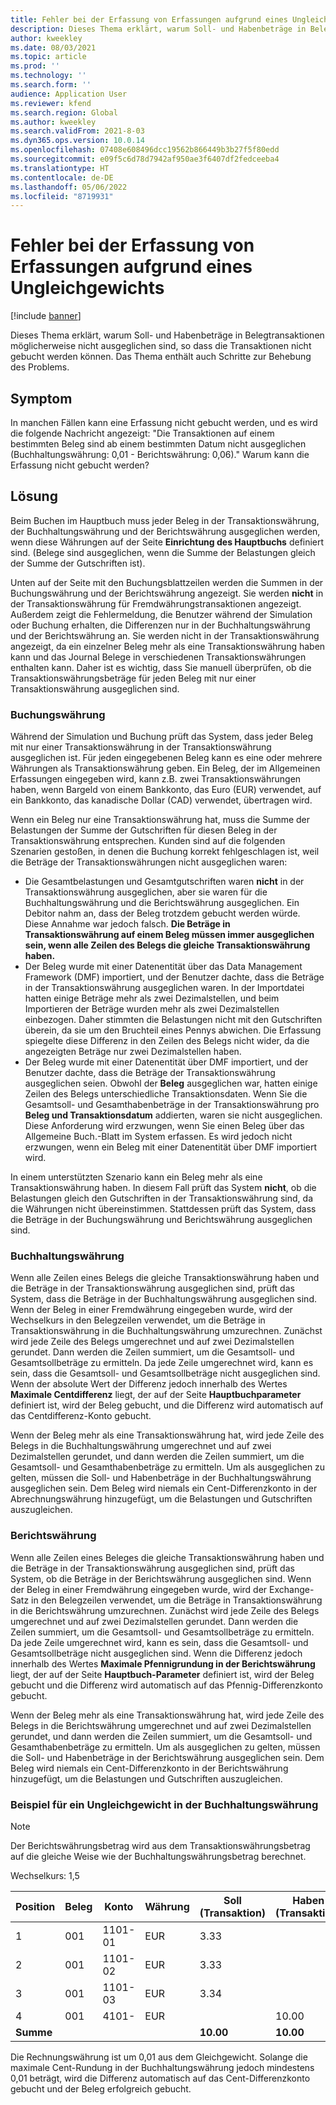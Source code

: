 ```yaml
---
title: Fehler bei der Erfassung von Erfassungen aufgrund eines Ungleichgewichts
description: Dieses Thema erklärt, warum Soll- und Habenbeträge in Belegtransaktionen möglicherweise nicht ausgeglichen sind, so dass die Transaktionen nicht gebucht werden können. Das Thema enthält auch Schritte zur Behebung des Problems.
author: kweekley
ms.date: 08/03/2021
ms.topic: article
ms.prod: ''
ms.technology: ''
ms.search.form: ''
audience: Application User
ms.reviewer: kfend
ms.search.region: Global
ms.author: kweekley
ms.search.validFrom: 2021-8-03
ms.dyn365.ops.version: 10.0.14
ms.openlocfilehash: 07408e608496dcc19562b866449b3b27f5f80edd
ms.sourcegitcommit: e09f5c6d78d7942af950ae3f6407df2fedceeba4
ms.translationtype: HT
ms.contentlocale: de-DE
ms.lasthandoff: 05/06/2022
ms.locfileid: "8719931"
---
```

# <a name="journal-posting-failure-because-of-imbalance"></a>Fehler bei der Erfassung von Erfassungen aufgrund eines Ungleichgewichts

[!include [banner](../includes/banner.md)]

Dieses Thema erklärt, warum Soll- und Habenbeträge in Belegtransaktionen möglicherweise nicht ausgeglichen sind, so dass die Transaktionen nicht gebucht werden können. Das Thema enthält auch Schritte zur Behebung des Problems.

## <a name="symptom"></a>Symptom

In manchen Fällen kann eine Erfassung nicht gebucht werden, und es wird die folgende Nachricht angezeigt: "Die Transaktionen auf einem bestimmten Beleg sind ab einem bestimmten Datum nicht ausgeglichen (Buchhaltungswährung: 0,01 - Berichtswährung: 0,06)." Warum kann die Erfassung nicht gebucht werden?

## <a name="resolution"></a>Lösung

Beim Buchen im Hauptbuch muss jeder Beleg in der Transaktionswährung, der Buchhaltungswährung und der Berichtswährung ausgeglichen werden, wenn diese Währungen auf der Seite **Einrichtung des Hauptbuchs** definiert sind. (Belege sind ausgeglichen, wenn die Summe der Belastungen gleich der Summe der Gutschriften ist).

Unten auf der Seite mit den Buchungsblattzeilen werden die Summen in der Buchungswährung und der Berichtswährung angezeigt. Sie werden **nicht** in der Transaktionswährung für Fremdwährungstransaktionen angezeigt. Außerdem zeigt die Fehlermeldung, die Benutzer während der Simulation oder Buchung erhalten, die Differenzen nur in der Buchhaltungswährung und der Berichtswährung an. Sie werden nicht in der Transaktionswährung angezeigt, da ein einzelner Beleg mehr als eine Transaktionswährung haben kann und das Journal Belege in verschiedenen Transaktionswährungen enthalten kann. Daher ist es wichtig, dass Sie manuell überprüfen, ob die Transaktionswährungsbeträge für jeden Beleg mit nur einer Transaktionswährung ausgeglichen sind.

### <a name="transaction-currency"></a>Buchungswährung

Während der Simulation und Buchung prüft das System, dass jeder Beleg mit nur einer Transaktionswährung in der Transaktionswährung ausgeglichen ist. Für jeden eingegebenen Beleg kann es eine oder mehrere Währungen als Transaktionswährung geben. Ein Beleg, der im Allgemeinen Erfassungen eingegeben wird, kann z.B. zwei Transaktionswährungen haben, wenn Bargeld von einem Bankkonto, das Euro (EUR) verwendet, auf ein Bankkonto, das kanadische Dollar (CAD) verwendet, übertragen wird.

Wenn ein Beleg nur eine Transaktionswährung hat, muss die Summe der Belastungen der Summe der Gutschriften für diesen Beleg in der Transaktionswährung entsprechen. Kunden sind auf die folgenden Szenarien gestoßen, in denen die Buchung korrekt fehlgeschlagen ist, weil die Beträge der Transaktionswährungen nicht ausgeglichen waren:

- Die Gesamtbelastungen und Gesamtgutschriften waren **nicht** in der Transaktionswährung ausgeglichen, aber sie waren für die Buchhaltungswährung und die Berichtswährung ausgeglichen. Ein Debitor nahm an, dass der Beleg trotzdem gebucht werden würde. Diese Annahme war jedoch falsch. **Die Beträge in Transaktionswährung auf einem Beleg müssen immer ausgeglichen sein, wenn alle Zeilen des Belegs die gleiche Transaktionswährung haben.**
- Der Beleg wurde mit einer Datenentität über das Data Management Framework (DMF) importiert, und der Benutzer dachte, dass die Beträge in der Transaktionswährung ausgeglichen waren. In der Importdatei hatten einige Beträge mehr als zwei Dezimalstellen, und beim Importieren der Beträge wurden mehr als zwei Dezimalstellen einbezogen. Daher stimmten die Belastungen nicht mit den Gutschriften überein, da sie um den Bruchteil eines Pennys abwichen. Die Erfassung spiegelte diese Differenz in den Zeilen des Belegs nicht wider, da die angezeigten Beträge nur zwei Dezimalstellen haben.
- Der Beleg wurde mit einer Datenentität über DMF importiert, und der Benutzer dachte, dass die Beträge der Transaktionswährung ausgeglichen seien. Obwohl der **Beleg** ausgeglichen war, hatten einige Zeilen des Belegs unterschiedliche Transaktionsdaten. Wenn Sie die Gesamtsoll- und Gesamthabenbeträge in der Transaktionswährung pro **Beleg und Transaktionsdatum** addierten, waren sie nicht ausgeglichen. Diese Anforderung wird erzwungen, wenn Sie einen Beleg über das Allgemeine Buch.-Blatt im System erfassen. Es wird jedoch nicht erzwungen, wenn ein Beleg mit einer Datenentität über DMF importiert wird.

In einem unterstützten Szenario kann ein Beleg mehr als eine Transaktionswährung haben. In diesem Fall prüft das System **nicht**, ob die Belastungen gleich den Gutschriften in der Transaktionswährung sind, da die Währungen nicht übereinstimmen. Stattdessen prüft das System, dass die Beträge in der Buchungswährung und Berichtswährung ausgeglichen sind.

### <a name="accounting-currency"></a>Buchhaltungswährung

Wenn alle Zeilen eines Belegs die gleiche Transaktionswährung haben und die Beträge in der Transaktionswährung ausgeglichen sind, prüft das System, dass die Beträge in der Buchhaltungswährung ausgeglichen sind. Wenn der Beleg in einer Fremdwährung eingegeben wurde, wird der Wechselkurs in den Belegzeilen verwendet, um die Beträge in Transaktionswährung in die Buchhaltungswährung umzurechnen. Zunächst wird jede Zeile des Belegs umgerechnet und auf zwei Dezimalstellen gerundet. Dann werden die Zeilen summiert, um die Gesamtsoll- und Gesamtsollbeträge zu ermitteln. Da jede Zeile umgerechnet wird, kann es sein, dass die Gesamtsoll- und Gesamtsollbeträge nicht ausgeglichen sind. Wenn der absolute Wert der Differenz jedoch innerhalb des Wertes **Maximale Centdifferenz** liegt, der auf der Seite **Hauptbuchparameter** definiert ist, wird der Beleg gebucht, und die Differenz wird automatisch auf das Centdifferenz-Konto gebucht.

Wenn der Beleg mehr als eine Transaktionswährung hat, wird jede Zeile des Belegs in die Buchhaltungswährung umgerechnet und auf zwei Dezimalstellen gerundet, und dann werden die Zeilen summiert, um die Gesamtsoll- und Gesamthabenbeträge zu ermitteln. Um als ausgeglichen zu gelten, müssen die Soll- und Habenbeträge in der Buchhaltungswährung ausgeglichen sein.  Dem Beleg wird niemals ein Cent-Differenzkonto in der Abrechnungswährung hinzugefügt, um die Belastungen und Gutschriften auszugleichen. 

### <a name="reporting-currency"></a>Berichtswährung

Wenn alle Zeilen eines Beleges die gleiche Transaktionswährung haben und die Beträge in der Transaktionswährung ausgeglichen sind, prüft das System, ob die Beträge in der Berichtswährung ausgeglichen sind. Wenn der Beleg in einer Fremdwährung eingegeben wurde, wird der Exchange-Satz in den Belegzeilen verwendet, um die Beträge in Transaktionswährung in die Berichtswährung umzurechnen. Zunächst wird jede Zeile des Belegs umgerechnet und auf zwei Dezimalstellen gerundet. Dann werden die Zeilen summiert, um die Gesamtsoll- und Gesamtsollbeträge zu ermitteln. Da jede Zeile umgerechnet wird, kann es sein, dass die Gesamtsoll- und Gesamtsollbeträge nicht ausgeglichen sind. Wenn die Differenz jedoch innerhalb des Wertes **Maximale Pfennigrundung in der Berichtswährung** liegt, der auf der Seite **Hauptbuch-Parameter** definiert ist, wird der Beleg gebucht und die Differenz wird automatisch auf das Pfennig-Differenzkonto gebucht.

Wenn der Beleg mehr als eine Transaktionswährung hat, wird jede Zeile des Belegs in die Berichtswährung umgerechnet und auf zwei Dezimalstellen gerundet, und dann werden die Zeilen summiert, um die Gesamtsoll- und Gesamthabenbeträge zu ermitteln. Um als ausgeglichen zu gelten, müssen die Soll- und Habenbeträge in der Berichtswährung ausgeglichen sein.  Dem Beleg wird niemals ein Cent-Differenzkonto in der Berichtswährung hinzugefügt, um die Belastungen und Gutschriften auszugleichen.

### <a name="example-for-an-accounting-currency-imbalance"></a>Beispiel für ein Ungleichgewicht in der Buchhaltungswährung

> [!NOTE]
> Der Berichtswährungsbetrag wird aus dem Transaktionswährungsbetrag auf die gleiche Weise wie der Buchhaltungswährungsbetrag berechnet.

Wechselkurs: 1,5

| Position | Beleg | Konto | Währung | Soll (Transaktion) | Haben (Transaktion) | Soll (Buchhaltung) | Haben (Buchhaltung) |
|---|---|---|---|---|---|---|---|
| 1 | 001 | 1101-01 | EUR | 3.33 | | 5,00 (4,995) | |
| 2 | 001 | 1101-02 | EUR | 3.33 | | 5,00 (4,995) | |
| 3 | 001 | 1101-03 | EUR | 3.34 | | 5.01 | |
| 4 | 001 | 4101- | EUR | | 10.00 | | 15.00 |
| **Summe** | | | | **10.00** | **10.00** | **15.01** | **15.00** |

Die Rechnungswährung ist um 0,01 aus dem Gleichgewicht. Solange die maximale Cent-Rundung in der Buchhaltungswährung jedoch mindestens 0,01 beträgt, wird die Differenz automatisch auf das Cent-Differenzkonto gebucht und der Beleg erfolgreich gebucht.
